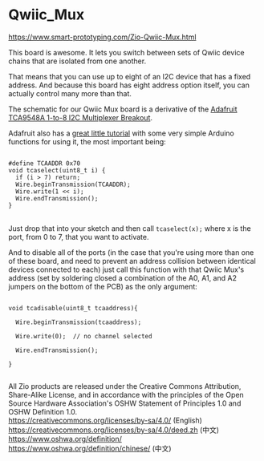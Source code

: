 # Qwiic_Mux

https://www.smart-prototyping.com/Zio-Qwiic-Mux.html

This board is awesome. It lets you switch between sets of Qwiic device chains that are isolated from one another.

That means that you can use up to eight of an I2C device that has a fixed address. And because this board has eight address option itself, you can actually control many more than that.

The schematic for our Qwiic Mux board is a derivative of the <a href = "https://learn.adafruit.com/adafruit-tca9548a-1-to-8-i2c-multiplexer-breakout/overview">Adafruit TCA9548A 1-to-8 I2C Multiplexer Breakout</a>.

Adafruit also has a <a href = "https://learn.adafruit.com/adafruit-tca9548a-1-to-8-i2c-multiplexer-breakout/wiring-and-test">great little tutorial</a> with some very simple Arduino functions for using it, the most important being:
<pre>
<code>
#define TCAADDR 0x70
void tcaselect(uint8_t i) {
  if (i > 7) return;
  Wire.beginTransmission(TCAADDR);
  Wire.write(1 << i);
  Wire.endTransmission();
}
</code>
</pre>

Just drop that into your sketch and then call <code>tcaselect(x);</code> where x is the port, from 0 to 7, that you want to activate.

And to disable all of the ports (in the case that you're using more than one of these board, and need to prevent an address collision between identical devices connected to each) just call this function with that Qwiic Mux's address (set by soldering closed a combination of the A0, A1, and A2 jumpers on the bottom of the PCB) as the only argument:

<pre><code>
void tcadisable(uint8_t tcaaddress){<br>
  Wire.beginTransmission(tcaaddress);<br>
  Wire.write(0);  // no channel selected<br>
  Wire.endTransmission();<br>
}<br>
</code></pre>

All Zio products are released under the Creative Commons Attribution, Share-Alike License, and in accordance with the principles of the Open Source Hardware Association's OSHW Statement of Principles 1.0 and OSHW Definition 1.0.<br> https://creativecommons.org/licenses/by-sa/4.0/ (English)<br>
https://creativecommons.org/licenses/by-sa/4.0/deed.zh (中文)<br>
https://www.oshwa.org/definition/<br>
https://www.oshwa.org/definition/chinese/ (中文)<br>

